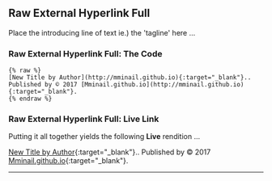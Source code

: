 ## Raw External Hyperlink Full

Place the introducing line of text ie.) the 'tagline' here ...

### Raw External Hyperlink Full: The Code

```liquid
{% raw %}
[New Title by Author](http://mminail.github.io){:target="_blank"}.. Published by © 2017 [Mminail.github.io](http://mminail.github.io){:target="_blank"}.
{% endraw %}
```

### Raw External Hyperlink Full: Live Link

Putting it all together yields the following **Live** rendition ...

[New Title by Author](http://mminail.github.io){:target="_blank"}.. Published by © 2017 [Mminail.github.io](http://mminail.github.io){:target="_blank"}.

***